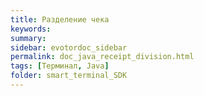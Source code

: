 ```yaml
---
title: Разделение чека
keywords:
summary:
sidebar: evotordoc_sidebar
permalink: doc_java_receipt_division.html
tags: [Терминал, Java]
folder: smart_terminal_SDK
---
```

